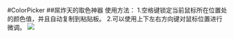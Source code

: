 #ColorPicker
##屌炸天的取色神器
使用方法：
1.空格键锁定当前鼠标所在位置处的颜色值，并且自动复制到粘贴板。
2.可以使用上下左右方向键对鼠标位置进行微调。
<img src="http://bj.bcebos.com/cnzhujie/github/colorpicker.gif?responseContentDisposition=attachment&authorization=bce-auth-v1%2FB3673a86561159ddb144851153e653b0%2F2015-04-28T10%3A30%3A12Z%2F600000000%2Fhost%2Fc547c4147d05a89394a41628e551445ffc75e9fc30a18a35c9788d98e743290d"/>